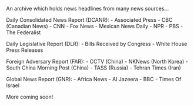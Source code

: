 An archive which holds news headlines from many news sources...

Daily Consolidated News Report (DCANR):
    - Associated Press
    - CBC (Canadian News)
    - CNN
    - Fox News
    - Mexican News Daily
    - NPR
    - PBS
    - The Federalist

Daily Legislative Report (DLR):
    - Bills Received by Congress
    - White House Press Releases

Foreign Adversary Report (FAR):
    - CCTV (China)
    - NKNews (North Korea)
    - South China Morning Post (China)
    - TASS (Russia)
    - Tehran Times (Iran)

Global News Report (GNR):
    - Africa News
    - Al Jazeera
    - BBC
    - Times Of Israel

More coming soon!
